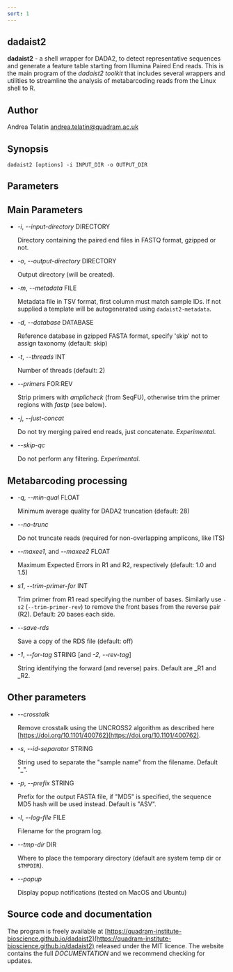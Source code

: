 ```yaml
---
sort: 1
---
```

## dadaist2
**dadaist2** - a shell wrapper for DADA2, to detect representative sequences and generate
a feature table starting from Illumina Paired End reads. This is the main program of the
_dadaist2 toolkit_ that includes several wrappers and utilities to streamline the analysis
of metabarcoding reads from the Linux shell to R.

## Author
Andrea Telatin <andrea.telatin@quadram.ac.uk>

## Synopsis
    dadaist2 [options] -i INPUT_DIR -o OUTPUT_DIR

## Parameters
## Main Parameters

- _-i_, _--input-directory_ DIRECTORY

    Directory containing the paired end files in FASTQ format, gzipped or not.

- _-o_, _--output-directory_ DIRECTORY

    Output directory (will be created).

- _-m_, _--metadata_ FILE

    Metadata file in TSV format, first column must match sample IDs. If not supplied
    a template will be autogenerated using `dadaist2-metadata`.

- _-d_, _--database_ DATABASE

    Reference database in gzipped FASTA format, specify 'skip' not to assign
    taxonomy (default: skip)

- _-t_, _--threads_ INT

    Number of threads (default: 2)

- _--primers_ FOR:REV

    Strip primers with _amplicheck_ (from SeqFU), otherwise trim the primer regions
    with _fastp_ (see below).

- _-j_, _--just-concat_

    Do not try merging paired end reads, just concatenate. 
    _Experimental_.

- _--skip-qc_

    Do not perform any filtering. 
    _Experimental_.

## Metabarcoding processing

- _-q_, _--min-qual_ FLOAT

    Minimum average quality for DADA2 truncation (default: 28)

- _--no-trunc_

    Do not truncate reads (required for non-overlapping amplicons, like ITS)

- _--maxee1_, and _--maxee2_ FLOAT

    Maximum Expected Errors in R1 and R2, respectively (default: 1.0 and 1.5)

- _s1_, _--trim-primer-for_ INT

    Trim primer from R1 read specifying the number of bases. Similarly
    use `-s2` (`--trim-primer-rev`) to remove the front bases from the
    reverse pair (R2). Default: 20 bases each side.

- _--save-rds_

    Save a copy of the RDS file (default: off)

- _-1_, _--for-tag_ STRING \[and _-2_, _--rev-tag_\]

    String identifying the forward (and reverse) pairs. Default are \_R1 and \_R2.

## Other parameters

- _--crosstalk_ 

    Remove crosstalk using the UNCROSS2 algorithm 
    as described here [https://doi.org/10.1101/400762](https://doi.org/10.1101/400762).

- _-s_, _--id-separator_ STRING

    String used to separate the "sample name" from the filename. Default "\_".

- _-p_, _--prefix_ STRING

    Prefix for the output FASTA file, if "MD5" is specified, the sequence MD5 hash
    will be used instead. Default is "ASV".

- _-l_, _--log-file_ FILE

    Filename for the program log.

- _--tmp-dir_ DIR

    Where to place the temporary directory (default are system temp dir
    or `$TMPDIR`).

- _--popup_

    Display popup notifications (tested on MacOS and Ubuntu)

## Source code and documentation
The program is freely available at [https://quadram-institute-bioscience.github.io/dadaist2](https://quadram-institute-bioscience.github.io/dadaist2)
released under the MIT licence. The website contains the full _DOCUMENTATION_ and we recommend 
checking for updates.
